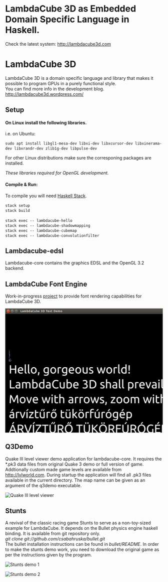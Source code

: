 # LambdaCube 3D as Embedded Domain Specific Language in Haskell.

Check the latest system: http://lambdacube3d.com

# LambdaCube 3D
  LambdaCube 3D is a domain specific language and library that makes it possible to program GPUs in a purely functional style.  
  You can find more info in the development blog. http://lambdacube3d.wordpress.com/

## Setup

#### On **Linux** install the following libraries.
   i.e. on Ubuntu:
   ```
   sudo apt install libgl1-mesa-dev libxi-dev libxcursor-dev libxinerama-dev libxrandr-dev zlib1g-dev libpulse-dev
   ```
   For other Linux distributions make sure the corresponing packages are installed.

   *These libraries required for OpenGL development.*


#### Compile & Run:

To compile you will need [Haskell Stack](https://docs.haskellstack.org/en/stable/README/).

```
stack setup
stack build

stack exec -- lambdacube-hello
stack exec -- lambdacube-shadowmapping
stack exec -- lambdacube-cubemap
stack exec -- lambdacube-convolutionfilter
```

## Lambdacube-edsl

  Lambdacube-core contains the graphics EDSL and the OpenGL 3.2 backend.

## LambdaCube Font Engine

  Work-in-progress [project](https://github.com/cobbpg/lafonten) to provide font rendering capabilities for LambdaCube 3D.
  
  ![Lafonten demo](https://raw.githubusercontent.com/cobbpg/lafonten/master/lafonten-demo.png)


## Q3Demo
  Quake III level viewer demo application for lambdacube-core.
  It requires the *.pk3 data files from original Quake 3 demo or full version of game.
  Addtionally custom made game levels are available from http://lvlworld.com. 
  During startup the application will find all .pk3 files available in the current directory.
  The map name can be given as an argument of the q3demo executable.

![Quake III level viewer](https://github.com/csabahruska/lc-dsl/raw/master/lc-q3.png)

## Stunts
  A revival of the classic racing game Stunts to serve as a non-toy-sized example for LambdaCube.
  It depends on the Bullet physics engine haskell binding. It is available from git repository only.    
  *git clone git://github.com/csabahruska/bullet.git*    
  The bullet installation instructions can be found in *bullet/README*.
  In order to make the stunts demo work, you need to download the original game as per the instructions given by the program.

![Stunts demo 1](https://github.com/csabahruska/lc-dsl/raw/master/lc-stunts-1.png)

![Stunts demo 2](https://github.com/csabahruska/lc-dsl/raw/master/lc-stunts-2.png)
